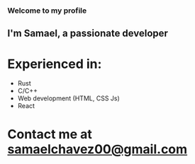 ### Welcome to my profile
## I'm Samael, a passionate developer
# Experienced in:
* Rust
* C/C++
* Web development (HTML, CSS Js)
* React
# Contact me at samaelchavez00@gmail.com





